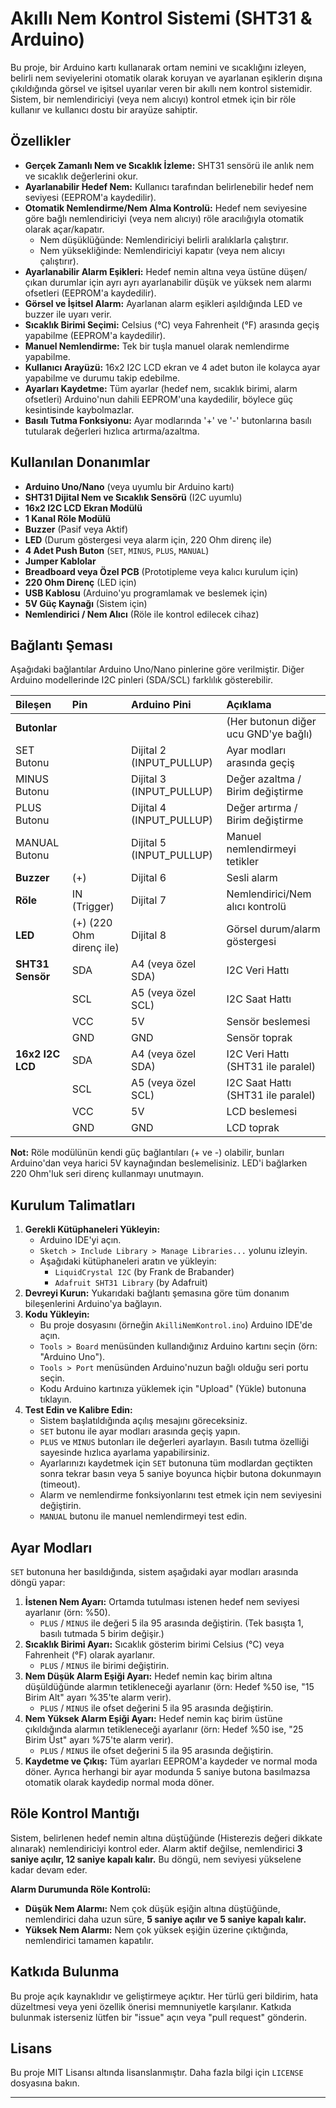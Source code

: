 # Akıllı Nem Kontrol Sistemi (SHT31 & Arduino)

Bu proje, bir Arduino kartı kullanarak ortam nemini ve sıcaklığını izleyen, belirli nem seviyelerini otomatik olarak koruyan ve ayarlanan eşiklerin dışına çıkıldığında görsel ve işitsel uyarılar veren bir akıllı nem kontrol sistemidir. Sistem, bir nemlendiriciyi (veya nem alıcıyı) kontrol etmek için bir röle kullanır ve kullanıcı dostu bir arayüze sahiptir.

## Özellikler

* **Gerçek Zamanlı Nem ve Sıcaklık İzleme:** SHT31 sensörü ile anlık nem ve sıcaklık değerlerini okur.
* **Ayarlanabilir Hedef Nem:** Kullanıcı tarafından belirlenebilir hedef nem seviyesi (EEPROM'a kaydedilir).
* **Otomatik Nemlendirme/Nem Alma Kontrolü:** Hedef nem seviyesine göre bağlı nemlendiriciyi (veya nem alıcıyı) röle aracılığıyla otomatik olarak açar/kapatır.
    * Nem düşüklüğünde: Nemlendiriciyi belirli aralıklarla çalıştırır.
    * Nem yüksekliğinde: Nemlendiriciyi kapatır (veya nem alıcıyı çalıştırır).
* **Ayarlanabilir Alarm Eşikleri:** Hedef nemin altına veya üstüne düşen/çıkan durumlar için ayrı ayrı ayarlanabilir düşük ve yüksek nem alarmı ofsetleri (EEPROM'a kaydedilir).
* **Görsel ve İşitsel Alarm:** Ayarlanan alarm eşikleri aşıldığında LED ve buzzer ile uyarı verir.
* **Sıcaklık Birimi Seçimi:** Celsius (°C) veya Fahrenheit (°F) arasında geçiş yapabilme (EEPROM'a kaydedilir).
* **Manuel Nemlendirme:** Tek bir tuşla manuel olarak nemlendirme yapabilme.
* **Kullanıcı Arayüzü:** 16x2 I2C LCD ekran ve 4 adet buton ile kolayca ayar yapabilme ve durumu takip edebilme.
* **Ayarları Kaydetme:** Tüm ayarlar (hedef nem, sıcaklık birimi, alarm ofsetleri) Arduino'nun dahili EEPROM'una kaydedilir, böylece güç kesintisinde kaybolmazlar.
* **Basılı Tutma Fonksiyonu:** Ayar modlarında '+' ve '-' butonlarına basılı tutularak değerleri hızlıca artırma/azaltma.

## Kullanılan Donanımlar

* **Arduino Uno/Nano** (veya uyumlu bir Arduino kartı)
* **SHT31 Dijital Nem ve Sıcaklık Sensörü** (I2C uyumlu)
* **16x2 I2C LCD Ekran Modülü**
* **1 Kanal Röle Modülü**
* **Buzzer** (Pasif veya Aktif)
* **LED** (Durum göstergesi veya alarm için, 220 Ohm direnç ile)
* **4 Adet Push Buton** (`SET`, `MINUS`, `PLUS`, `MANUAL`)
* **Jumper Kablolar**
* **Breadboard veya Özel PCB** (Prototipleme veya kalıcı kurulum için)
* **220 Ohm Direnç** (LED için)
* **USB Kablosu** (Arduino'yu programlamak ve beslemek için)
* **5V Güç Kaynağı** (Sistem için)
* **Nemlendirici / Nem Alıcı** (Röle ile kontrol edilecek cihaz)

## Bağlantı Şeması

Aşağıdaki bağlantılar Arduino Uno/Nano pinlerine göre verilmiştir. Diğer Arduino modellerinde I2C pinleri (SDA/SCL) farklılık gösterebilir.

| Bileşen            | Pin                     | Arduino Pini         | Açıklama                                       |
| :----------------- | :---------------------- | :------------------- | :--------------------------------------------- |
| **Butonlar** |                         |                      | (Her butonun diğer ucu GND'ye bağlı)          |
| SET Butonu         |                         | Dijital 2 (INPUT_PULLUP) | Ayar modları arasında geçiş                   |
| MINUS Butonu       |                         | Dijital 3 (INPUT_PULLUP) | Değer azaltma / Birim değiştirme             |
| PLUS Butonu        |                         | Dijital 4 (INPUT_PULLUP) | Değer artırma / Birim değiştirme              |
| MANUAL Butonu      |                         | Dijital 5 (INPUT_PULLUP) | Manuel nemlendirmeyi tetikler                   |
| **Buzzer** | (+)                     | Dijital 6            | Sesli alarm                                    |
| **Röle** | IN (Trigger)            | Dijital 7            | Nemlendirici/Nem alıcı kontrolü                |
| **LED** | (+) (220 Ohm direnç ile)| Dijital 8            | Görsel durum/alarm göstergesi                  |
| **SHT31 Sensör** | SDA                     | A4 (veya özel SDA)   | I2C Veri Hattı                                 |
|                    | SCL                     | A5 (veya özel SCL)   | I2C Saat Hattı                                 |
|                    | VCC                     | 5V                   | Sensör beslemesi                               |
|                    | GND                     | GND                  | Sensör toprak                                  |
| **16x2 I2C LCD** | SDA                     | A4 (veya özel SDA)   | I2C Veri Hattı (SHT31 ile paralel)             |
|                    | SCL                     | A5 (veya özel SCL)   | I2C Saat Hattı (SHT31 ile paralel)             |
|                    | VCC                     | 5V                   | LCD beslemesi                                  |
|                    | GND                     | GND                  | LCD toprak                                     |

**Not:** Röle modülünün kendi güç bağlantıları (+ ve -) olabilir, bunları Arduino'dan veya harici 5V kaynağından beslemelisiniz. LED'i bağlarken 220 Ohm'luk seri direnç kullanmayı unutmayın.

## Kurulum Talimatları

1.  **Gerekli Kütüphaneleri Yükleyin:**
    * Arduino IDE'yi açın.
    * `Sketch > Include Library > Manage Libraries...` yolunu izleyin.
    * Aşağıdaki kütüphaneleri aratın ve yükleyin:
        * `LiquidCrystal I2C` (by Frank de Brabander)
        * `Adafruit SHT31 Library` (by Adafruit)
2.  **Devreyi Kurun:** Yukarıdaki bağlantı şemasına göre tüm donanım bileşenlerini Arduino'ya bağlayın.
3.  **Kodu Yükleyin:**
    * Bu proje dosyasını (örneğin `AkilliNemKontrol.ino`) Arduino IDE'de açın.
    * `Tools > Board` menüsünden kullandığınız Arduino kartını seçin (örn: "Arduino Uno").
    * `Tools > Port` menüsünden Arduino'nuzun bağlı olduğu seri portu seçin.
    * Kodu Arduino kartınıza yüklemek için "Upload" (Yükle) butonuna tıklayın.
4.  **Test Edin ve Kalibre Edin:**
    * Sistem başlatıldığında açılış mesajını göreceksiniz.
    * `SET` butonu ile ayar modları arasında geçiş yapın.
    * `PLUS` ve `MINUS` butonları ile değerleri ayarlayın. Basılı tutma özelliği sayesinde hızlıca ayarlama yapabilirsiniz.
    * Ayarlarınızı kaydetmek için `SET` butonuna tüm modlardan geçtikten sonra tekrar basın veya 5 saniye boyunca hiçbir butona dokunmayın (timeout).
    * Alarm ve nemlendirme fonksiyonlarını test etmek için nem seviyesini değiştirin.
    * `MANUAL` butonu ile manuel nemlendirmeyi test edin.

## Ayar Modları

`SET` butonuna her basıldığında, sistem aşağıdaki ayar modları arasında döngü yapar:

1.  **İstenen Nem Ayarı:** Ortamda tutulması istenen hedef nem seviyesi ayarlanır (örn: %50).
    * `PLUS` / `MINUS` ile değeri 5 ila 95 arasında değiştirin. (Tek basışta 1, basılı tutmada 5 birim değişir.)
2.  **Sıcaklık Birimi Ayarı:** Sıcaklık gösterim birimi Celsius (°C) veya Fahrenheit (°F) olarak ayarlanır.
    * `PLUS` / `MINUS` ile birimi değiştirin.
3.  **Nem Düşük Alarm Eşiği Ayarı:** Hedef nemin kaç birim altına düşüldüğünde alarmın tetikleneceği ayarlanır (örn: Hedef %50 ise, "15 Birim Alt" ayarı %35'te alarm verir).
    * `PLUS` / `MINUS` ile ofset değerini 5 ila 95 arasında değiştirin.
4.  **Nem Yüksek Alarm Eşiği Ayarı:** Hedef nemin kaç birim üstüne çıkıldığında alarmın tetikleneceği ayarlanır (örn: Hedef %50 ise, "25 Birim Üst" ayarı %75'te alarm verir).
    * `PLUS` / `MINUS` ile ofset değerini 5 ila 95 arasında değiştirin.
5.  **Kaydetme ve Çıkış:** Tüm ayarları EEPROM'a kaydeder ve normal moda döner. Ayrıca herhangi bir ayar modunda 5 saniye butona basılmazsa otomatik olarak kaydedip normal moda döner.

## Röle Kontrol Mantığı

Sistem, belirlenen hedef nemin altına düştüğünde (Histerezis değeri dikkate alınarak) nemlendiriciyi kontrol eder. Alarm aktif değilse, nemlendirici **3 saniye açılır, 12 saniye kapalı kalır.** Bu döngü, nem seviyesi yükselene kadar devam eder.

**Alarm Durumunda Röle Kontrolü:**

* **Düşük Nem Alarmı:** Nem çok düşük eşiğin altına düştüğünde, nemlendirici daha uzun süre, **5 saniye açılır ve 5 saniye kapalı kalır.**
* **Yüksek Nem Alarmı:** Nem çok yüksek eşiğin üzerine çıktığında, nemlendirici tamamen kapatılır.

## Katkıda Bulunma

Bu proje açık kaynaklıdır ve geliştirmeye açıktır. Her türlü geri bildirim, hata düzeltmesi veya yeni özellik önerisi memnuniyetle karşılanır. Katkıda bulunmak isterseniz lütfen bir "issue" açın veya "pull request" gönderin.

## Lisans

Bu proje MIT Lisansı altında lisanslanmıştır. Daha fazla bilgi için `LICENSE` dosyasına bakın.

---
